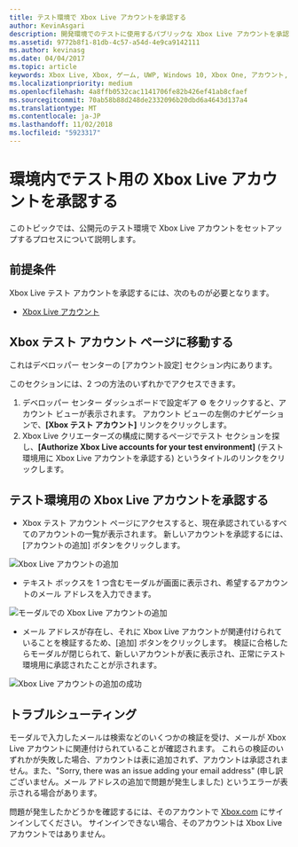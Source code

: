 ```yaml
---
title: テスト環境で Xbox Live アカウントを承認する
author: KevinAsgari
description: 開発環境でのテストに使用するパブリックな Xbox Live アカウントを承認する方法について説明します。
ms.assetid: 9772b8f1-81db-4c57-a54d-4e9ca9142111
ms.author: kevinasg
ms.date: 04/04/2017
ms.topic: article
keywords: Xbox Live, Xbox, ゲーム, UWP, Windows 10, Xbox One, アカウント, テスト アカウント
ms.localizationpriority: medium
ms.openlocfilehash: 4a8ffb0532cac1141706fe82b426ef41ab8cfaef
ms.sourcegitcommit: 70ab58b88d248de2332096b20dbd6a4643d137a4
ms.translationtype: MT
ms.contentlocale: ja-JP
ms.lasthandoff: 11/02/2018
ms.locfileid: "5923317"
---
```

# <a name="authorize-xbox-live-accounts-for-testing-in-your-environment"></a>環境内でテスト用の Xbox Live アカウントを承認する

このトピックでは、公開元のテスト環境で Xbox Live アカウントをセットアップするプロセスについて説明します。

## <a name="prerequisites"></a>前提条件

Xbox Live テスト アカウントを承認するには、次のものが必要となります。

* [Xbox Live アカウント](https://support.xbox.com/browse/my-account/manage-account/Create%20account)

## <a name="navigate-to-the-xbox-test-account-page"></a>Xbox テスト アカウント ページに移動する
これはデベロッパー センターの [アカウント設定] セクション内にあります。

このセクションには、2 つの方法のいずれかでアクセスできます。

1. デベロッパー センター ダッシュボードで設定ギア ⚙️ をクリックすると、アカウント ビューが表示されます。 アカウント ビューの左側のナビゲーションで、**[Xbox テスト アカウント]** リンクをクリックします。
2. Xbox Live クリエーターズの構成に関するページでテスト セクションを探し、**[Authorize Xbox Live accounts for your test environment]** (テスト環境用に Xbox Live アカウントを承認する) というタイトルのリンクをクリックします。


## <a name="authorize-an-xbox-live-account-for-your-test-environment"></a>テスト環境用の Xbox Live アカウントを承認する

* Xbox テスト アカウント ページにアクセスすると、現在承認されているすべてのアカウントの一覧が表示されます。 新しいアカウントを承認するには、[アカウントの追加] ボタンをクリックします。

![Xbox Live アカウントの追加](../images/creators_udc/add_test_account.png)

* テキスト ボックスを 1 つ含むモーダルが画面に表示され、希望するアカウントのメール アドレスを入力できます。

![モーダルでの Xbox Live アカウントの追加](../images/creators_udc/add_test_account_modal.png)

* メール アドレスが存在し、それに Xbox Live アカウントが関連付けられていることを検証するため、[追加] ボタンをクリックします。 検証に合格したらモーダルが閉じられて、新しいアカウントが表に表示され、正常にテスト環境用に承認されたことが示されます。

![Xbox Live アカウントの追加の成功](../images/creators_udc/add_test_account_success.png)

## <a name="troubleshooting"></a>トラブルシューティング

モーダルで入力したメールは検索などのいくつかの検証を受け、メールが Xbox Live アカウントに関連付けられていることが確認されます。 これらの検証のいずれかが失敗した場合、アカウントは表に追加されず、アカウントは承認されません。また、"Sorry, there was an issue adding your email address" (申し訳ございません。メール アドレスの追加で問題が発生しました) というエラーが表示される場合があります。

問題が発生したかどうかを確認するには、そのアカウントで [Xbox.com](http://www.xbox.com/live/) にサインインしてください。 サインインできない場合、そのアカウントは Xbox Live アカウントではありません。
